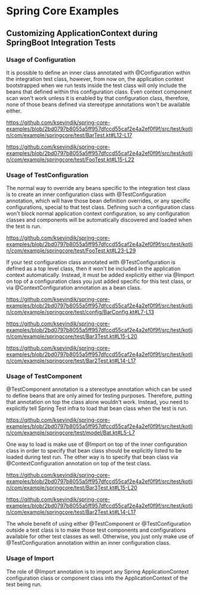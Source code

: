# Spring Core Examples

## Customizing ApplicationContext during SpringBoot Integration Tests

### Usage of Configuration

It is possible to define an inner class annotated with @Configuration within the integration test class, however, from 
now on, the application context bootstrapped when we run tests inside the test class will only include the beans that 
defined within this configuration class. Even context component scan won't work unless it is enabled by that configuration
class, therefore, none of those beans defined via stereotype annotations won't be available either.

https://github.com/ksevindik/spring-core-examples/blob/2bd0797b8055a5ff957dfccd55caf2e4a2ef0f9f/src/test/kotlin/com/example/springcore/test/BarTest.kt#L12-L17

https://github.com/ksevindik/spring-core-examples/blob/2bd0797b8055a5ff957dfccd55caf2e4a2ef0f9f/src/test/kotlin/com/example/springcore/test/FooTest.kt#L15-L22


### Usage of TestConfiguration

The normal way to override any beans specific to the integration test class is to create an inner configuration class with
@TestConfiguration annotation, which will have those bean definition overrides, or any specific configurations, special
to that test class. Defining such a configuration class won't block normal application context configuration, so any 
configuration classes and components will be automatically discovered and loaded when the test is run.

https://github.com/ksevindik/spring-core-examples/blob/2bd0797b8055a5ff957dfccd55caf2e4a2ef0f9f/src/test/kotlin/com/example/springcore/test/FooTest.kt#L23-L29


If your test configuration class annotated with @TestConfiguration is defined as a top level class, then it won't be 
included in the application context automatically. Instead, it must be added explicitly either via @Import on top of a
configuration class you just added specific for this test class, or via @ContextConfiguration annotation as a bean class.

https://github.com/ksevindik/spring-core-examples/blob/2bd0797b8055a5ff957dfccd55caf2e4a2ef0f9f/src/test/kotlin/com/example/springcore/test/config/BarConfig.kt#L7-L13

https://github.com/ksevindik/spring-core-examples/blob/2bd0797b8055a5ff957dfccd55caf2e4a2ef0f9f/src/test/kotlin/com/example/springcore/test/Bar3Test.kt#L15-L20

https://github.com/ksevindik/spring-core-examples/blob/2bd0797b8055a5ff957dfccd55caf2e4a2ef0f9f/src/test/kotlin/com/example/springcore/test/Bar2Test.kt#L14-L17


### Usage of TestComponent

@TestComponent annotation is a stereotype annotation which can be used to define beans that are only aimed for testing
purposes. Therefore, putting that annotation on top the class alone wouldn't work. Instead, you need to explicitly tell
Spring Test infra to load that bean class when the test is run.

https://github.com/ksevindik/spring-core-examples/blob/2bd0797b8055a5ff957dfccd55caf2e4a2ef0f9f/src/test/kotlin/com/example/springcore/test/model/Bat.kt#L5-L7

One way to load is make use of @Import on top of the inner configuration class in order to specify that bean class should 
be explicitly listed to be loaded during test run. The other way is to specify that bean class via @ContextConfiguration 
annotation on top of the test class.

https://github.com/ksevindik/spring-core-examples/blob/2bd0797b8055a5ff957dfccd55caf2e4a2ef0f9f/src/test/kotlin/com/example/springcore/test/Bar3Test.kt#L15-L20

https://github.com/ksevindik/spring-core-examples/blob/2bd0797b8055a5ff957dfccd55caf2e4a2ef0f9f/src/test/kotlin/com/example/springcore/test/Bar2Test.kt#L14-L17


The whole benefit of using either @TestComponent or @TestConfiguration outside a test class is to make those test components
and configurations available for other test classes as well. Otherwise, you just only make use of @TestConfiguration
annotation within an inner configuration class.

### Usage of Import

The role of @Import annotation is to import any Spring ApplicationContext configuration class or component class into the
ApplicationContext of the test being run.